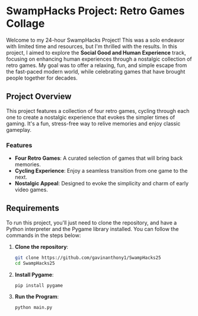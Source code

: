 # SwampHacks Project: Retro Games Collage

Welcome to my 24-hour SwampHacks Project! This was a solo endeavor with limited time and resources, but I'm thrilled with the results. In this project, I aimed to explore the **Social Good and Human Experience** track, focusing on enhancing human experiences through a nostalgic collection of retro games. My goal was to offer a relaxing, fun, and simple escape from the fast-paced modern world, while celebrating games that have brought people together for decades.

## Project Overview

This project features a collection of four retro games, cycling through each one to create a nostalgic experience that evokes the simpler times of gaming. It's a fun, stress-free way to relive memories and enjoy classic gameplay.

### Features
- **Four Retro Games**: A curated selection of games that will bring back memories.
- **Cycling Experience**: Enjoy a seamless transition from one game to the next.
- **Nostalgic Appeal**: Designed to evoke the simplicity and charm of early video games.

## Requirements

To run this project, you'll just need to clone the repository, and have a Python interpreter and the Pygame library installed. You can follow the commands in the steps below:
1. **Clone the repository**:
   ```bash
   git clone https://github.com/gavinanthony1/SwampHacks25
   cd SwampHacks25
2. **Install Pygame**:
    ```bash
   pip install pygame
3. **Run the Program**:<br />
    ```bash
   python main.py
